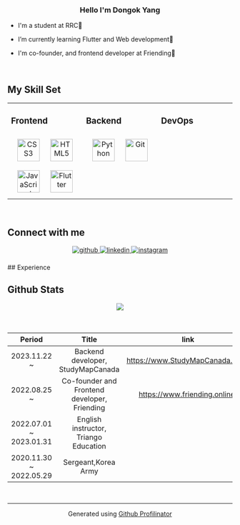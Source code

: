 ### <div align="center">Hello I'm Dongok Yang</div>  
  

- I'm a student at RRC🏫  
  

-  I’m currently learning Flutter and Web development🌱  
  

-  I'm co-founder, and frontend developer at Friending🏢  
  

<br/>  


## My Skill Set  
<table><tr><td valign="top" width="33%">



### Frontend  
<div align="center">  
<a href="https://www.w3schools.com/css/" target="_blank"><img style="margin: 10px" src="https://profilinator.rishav.dev/skills-assets/css3-original-wordmark.svg" alt="CSS3" height="50" /></a>  
<a href="https://en.wikipedia.org/wiki/HTML5" target="_blank"><img style="margin: 10px" src="https://profilinator.rishav.dev/skills-assets/html5-original-wordmark.svg" alt="HTML5" height="50" /></a>  
<a href="https://www.javascript.com/" target="_blank"><img style="margin: 10px" src="https://profilinator.rishav.dev/skills-assets/javascript-original.svg" alt="JavaScript" height="50" /></a>  
<a href="https://flutter.dev/" target="_blank"><img style="margin: 10px" src="https://profilinator.rishav.dev/skills-assets/flutterio-icon.svg" alt="Flutter" height="50" /></a>  
</div>

</td><td valign="top" width="33%">



### Backend  
<div align="center">  
<a href="https://www.python.org/" target="_blank"><img style="margin: 10px" src="https://profilinator.rishav.dev/skills-assets/python-original.svg" alt="Python" height="50" /></a>  
<a href="https://github.com/" target="_blank"><img style="margin: 10px" src="https://profilinator.rishav.dev/skills-assets/git-scm-icon.svg" alt="Git" height="50" /></a>  
</div>

</td><td valign="top" width="33%">



### DevOps  
<div align="center">  
  
</div>

</td></tr></table>  

<br/>  


## Connect with me  
<div align="center">
<a href="https://github.com/DongokYang" target="_blank">
<img src=https://img.shields.io/badge/github-%2324292e.svg?&style=for-the-badge&logo=github&logoColor=white alt=github style="margin-bottom: 5px;" />
</a>
<a href="https://linkedin.com/in/dongok Yang" target="_blank">
<img src=https://img.shields.io/badge/linkedin-%231E77B5.svg?&style=for-the-badge&logo=linkedin&logoColor=white alt=linkedin style="margin-bottom: 5px;" />
</a>
<a href="https://instagram.com/yang._.2002" target="_blank">
<img src=https://img.shields.io/badge/instagram-%23000000.svg?&style=for-the-badge&logo=instagram&logoColor=white alt=instagram style="margin-bottom: 5px;" />
</a>  
</div>  
  

<br/>  
## Experience

## Github Stats  
<div align="center"><img src="https://github-readme-stats.vercel.app/api?username=DongokYang&show_icons=true&count_private=true&hide_border=true" align="center" /></div>  

<br/>  

<br/>

|          Period         	|                     Title                    	|               link              	|
|:-----------------------:	|:--------------------------------------------:	|:-------------------------------:	|
| 2023.11.22 ~            	| Backend developer, StudyMapCanada            	| https://www.StudyMapCanada.com/ 	|
| 2022.08.25 ~            	| Co-founder and Frontend developer, Friending 	| https://www.friending.online/   	|
| 2022.07.01 ~ 2023.01.31 	| English instructor, Triango Education        	|                                 	|
| 2020.11.30 ~ 2022.05.29 	| Sergeant,Korea Army                          	|                                 	|
  

<br/>  


----
<div align="center">Generated using <a href="https://profilinator.rishav.dev/" target="_blank">Github Profilinator</a></div>
